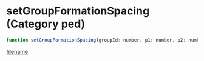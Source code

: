 # setGroupFormationSpacing (Category ped)

```js
function setGroupFormationSpacing(groupId: number, p1: number, p2: number, p3: number): void
```

[filename](setGroupFormationSpacing_m.md ':include')